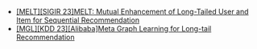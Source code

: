 - [[MELT][SIGIR 23]MELT: Mutual Enhancement of Long-Tailed User and Item for Sequential Recommendation](https://arxiv.org/abs/2304.08382)
- [[MGL][KDD 23][Alibaba]Meta Graph Learning for Long-tail Recommendation](https://www.youtube.com/watch?v=354oHUuI_O0)

